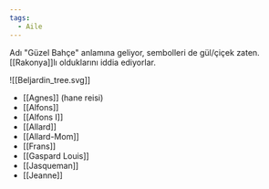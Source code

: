```yaml
---
tags:
  - Aile
---  
```

  
Adı "Güzel Bahçe" anlamına geliyor, sembolleri de gül/çiçek zaten. [[Rakonya]]lı olduklarını iddia ediyorlar.  
  
![[Beljardin_tree.svg]]  
- [[Agnes]] (hane reisi)  
- [[Alfons]]  
- [[Alfons I]]  
- [[Allard]]  
- [[Allard-Mom]]  
- [[Frans]]  
- [[Gaspard Louis]]  
- [[Jasqueman]]  
- [[Jeanne]]